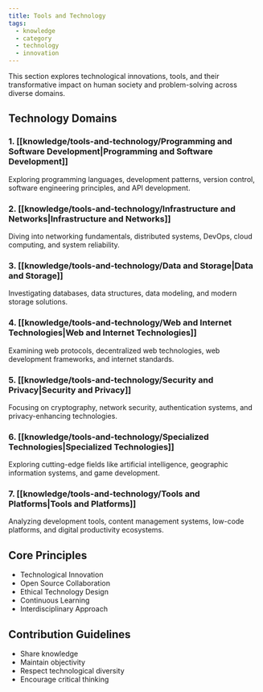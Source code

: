 ```yaml
---
title: Tools and Technology
tags:
  - knowledge
  - category
  - technology
  - innovation
---
```


This section explores technological innovations, tools, and their transformative impact on human society and problem-solving across diverse domains.

## Technology Domains

### 1. [[knowledge/tools-and-technology/Programming and Software Development|Programming and Software Development]]

Exploring programming languages, development patterns, version control, software engineering principles, and API development.

### 2. [[knowledge/tools-and-technology/Infrastructure and Networks|Infrastructure and Networks]]

Diving into networking fundamentals, distributed systems, DevOps, cloud computing, and system reliability.

### 3. [[knowledge/tools-and-technology/Data and Storage|Data and Storage]]

Investigating databases, data structures, data modeling, and modern storage solutions.

### 4. [[knowledge/tools-and-technology/Web and Internet Technologies|Web and Internet Technologies]]

Examining web protocols, decentralized web technologies, web development frameworks, and internet standards.

### 5. [[knowledge/tools-and-technology/Security and Privacy|Security and Privacy]]

Focusing on cryptography, network security, authentication systems, and privacy-enhancing technologies.

### 6. [[knowledge/tools-and-technology/Specialized Technologies|Specialized Technologies]]

Exploring cutting-edge fields like artificial intelligence, geographic information systems, and game development.

### 7. [[knowledge/tools-and-technology/Tools and Platforms|Tools and Platforms]]

Analyzing development tools, content management systems, low-code platforms, and digital productivity ecosystems.

## Core Principles

- Technological Innovation
- Open Source Collaboration
- Ethical Technology Design
- Continuous Learning
- Interdisciplinary Approach

## Contribution Guidelines

- Share knowledge
- Maintain objectivity
- Respect technological diversity
- Encourage critical thinking
